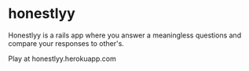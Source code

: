 # honestlyy
Honestlyy is a rails app where you answer a meaningless questions and compare your responses to other's.

Play at honestlyy.herokuapp.com

